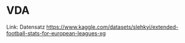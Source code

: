 # VDA

Link: Datensatz
https://www.kaggle.com/datasets/slehkyi/extended-football-stats-for-european-leagues-xg